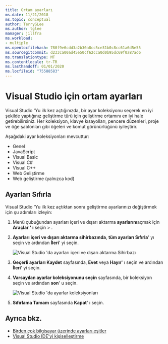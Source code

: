 ```yaml
---
title: Ortam ayarları
ms.date: 11/21/2018
ms.topic: conceptual
author: TerryGLee
ms.author: tglee
manager: jillfra
ms.workload:
- multiple
ms.openlocfilehash: 780f9e6cdd3a2b30a8cc5ce31b0c8cc61a6d5e55
ms.sourcegitcommit: d233ca00ad45e50cf62cca0d0b95dc69f0a87ad6
ms.translationtype: MT
ms.contentlocale: tr-TR
ms.lasthandoff: 01/01/2020
ms.locfileid: "75588583"
---
```

# <a name="environment-settings-for-visual-studio"></a>Visual Studio için ortam ayarları

Visual Studio 'Yu ilk kez açtığınızda, bir ayar koleksiyonu seçerek en iyi şekilde yaptığınız geliştirme türü için geliştirme ortamını en iyi hale getirebilirsiniz. Her koleksiyon, klavye kısayolları, pencere düzenleri, proje ve öğe şablonları gibi öğeleri ve komut görünürlüğünü iyileştirir.

Aşağıdaki ayar koleksiyonları mevcuttur:

- Genel
- JavaScript
- Visual Basic
- Visual C#
- Visual C++
- Web Geliştirme
- Web geliştirme (yalnızca kod)

## <a name="reset-settings"></a>Ayarları Sıfırla

Visual Studio 'Yu ilk kez açtıktan sonra geliştirme ayarlarınızı değiştirmek için şu adımları izleyin:

1. Menü çubuğundan ayarları içeri ve dışarı aktarma **ayarlarını**açmak için **Araçlar** **' ı** seçin > .

1. **Ayarları içeri ve dışarı aktarma sihirbazında**, **tüm ayarları Sıfırla**' yı seçin ve ardından **İleri**' yi seçin.

   ![Visual Studio 'da ayarları içeri ve dışarı aktarma Sihirbazı](media/reset-all-settings.png)

1. **Geçerli ayarları Kaydet** sayfasında, **Evet** veya **Hayır**' ı seçin ve ardından **İleri**' yi seçin.

1. **Varsayılan ayarlar koleksiyonunu seçin** sayfasında, bir koleksiyon seçin ve ardından **son**' u seçin.

   ![Visual Studio 'da ayarlar koleksiyonları](media/settings-collections.png)

1. **Sıfırlama Tamam** sayfasında **Kapat**' ı seçin.

## <a name="see-also"></a>Ayrıca bkz.

- [Birden çok bilgisayar üzerinde ayarları eşitler](synchronized-settings-in-visual-studio.md)
- [Visual Studio IDE'yi kişiselleştirme](personalizing-the-visual-studio-ide.md)
